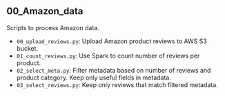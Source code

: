 ## 00_Amazon_data

Scripts to process Amazon data.
- `00_upload_reviews.py`: Upload Amazon product reviews to AWS S3 bucket.
- `01_count_reviews.py`: Use Spark to count number of reviews per product.
- `02_select_meta.py`: Filter metadata based on number of reviews and product category. Keep only useful fields in metadata.
- `03_select_reviews.py`: Keep only reviews that match filtered metadata.
